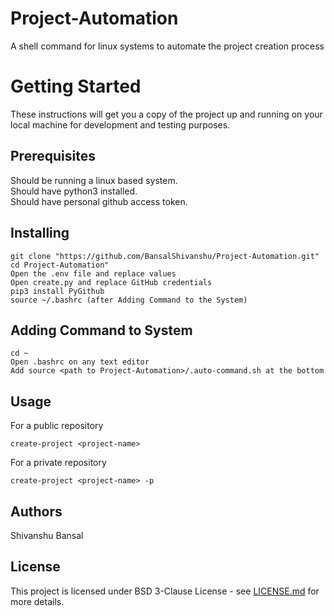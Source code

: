 # Project-Automation
A shell command for linux systems to automate the project creation process

# Getting Started
These instructions will get you a copy of the project up and running on your local machine for development and testing purposes.

## Prerequisites
Should be running a linux based system.\
Should have python3 installed.\
Should have personal github access token.

## Installing
```
git clone "https://github.com/BansalShivanshu/Project-Automation.git"
cd Project-Automation"
Open the .env file and replace values
Open create.py and replace GitHub credentials
pip3 install PyGithub
source ~/.bashrc (after Adding Command to the System)
```

## Adding Command to System
```
cd ~
Open .bashrc on any text editor
Add source <path to Project-Automation>/.auto-command.sh at the bottom
```

## Usage
For a public repository
```
create-project <project-name>
```

For a private repository
```
create-project <project-name> -p
```

## Authors
Shivanshu Bansal

## License
This project is licensed under BSD 3-Clause License - see [LICENSE.md](../master/LICENSE) for more details.
